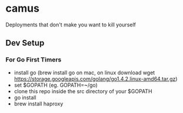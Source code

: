 # camus
Deployments that don't make you want to kill yourself

## Dev Setup ##

### For Go First Timers ###

 - install go (brew install go on mac, on linux download wget https://storage.googleapis.com/golang/go1.4.2.linux-amd64.tar.gz)
 - set $GOPATH (eg. GOPATH=~/go)
 - clone this repo inside the src directory of your $GOPATH
 - go install
 - brew install haproxy
